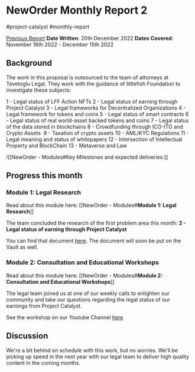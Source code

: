 # NewOrder Monthly Report 2
#project-catalyst #monthly-report

[Previous Report](https://docs.google.com/document/d/1ic6AT6MFgDIdYKPNTh6njmv_JapFhQEm6QAVzcbD3ns/edit)
**Date Written**: 20th December 2022
**Dates Covered**: November 16th 2022 - December 15th 2022

## Background

The work in this proposal is outsourced to the team of attorneys at Tevetoglu Legal. They work with the guidance of littlefish Foundation to investigate these subjects:

1 - Legal status of LFF Action NFTs
2 - Legal status of earning through Project Catalyst
3 - Legal frameworks for Decentralized Organizations
4 - Legal framework for tokens and coins
5 - Legal status of smart contracts
6 - Legal status of real world-asset backed tokens and coins
7 - Legal status of the data stored in blockchains
8 - Crowdfunding through ICO-ITO and Crypto Assets 
9 - Taxation of crypto assets
10 - AML/KYC Regulations
11 - Legal meaning and status of whitepapers
12 - Intersection of Intellectual Property and BlockChain
13 - Metaverse and Law

![[NewOrder - Modules#Key Milestones and expected deliveries:]]

## Progress this month

### Module 1: Legal Research
Read about this module here: [[NewOrder - Modules#**Module 1: Legal Research**]]

The team concluded the research of the first problem area this month: **2 - Legal status of earning through Project Catalyst**

You can find that document [here](https://docs.google.com/document/d/1mt8JVmvDaBhPeE04fW4k8l5GiuegQb4W/edit#heading=h.ci2uqeho9a48). The document will soon be put on the Vault as well.
### Module 2: Consultation and Educational Workshops
Read about this module here: [[NewOrder - Modules#**Module 2: Consultation and Educational Workshops**]]

The legal team joined us at one of our weekly calls to enlighten our community and take our questions regarding the legal status of our earnings from Project Catalyst.

See the workshop on our Youtube Channel [here](https://www.youtube.com/watch?v=Wi-tLcKecik&t=1s)

## Discussion
We're a bit behind on schedule with this work, but no worries. We'll be picking up speed in the next year with our legal team to deliver high quality content in the coming months.